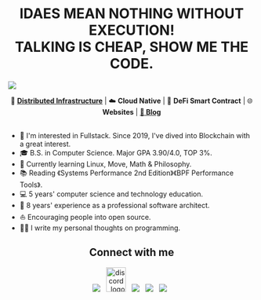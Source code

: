 <h1 align = "center">IDAES MEAN NOTHING WITHOUT EXECUTION!<br/> TALKING IS CHEAP, SHOW ME THE CODE.</h1>

![](https://github.com/code-rain002/code-rain002/blob/master/icons/header_1.png)

<div align="center">
🐳 <b><a href="https://ieeexplore.ieee.org/abstract/document/5233607">Distributed Infrastructure</a></b> | ☁️ <b>Cloud Native</b> | 📝 <b>DeFi Smart Contract</b> | 🌐 <b>Websites</b> | <b><a href="https://coderain.com/">🌈 Blog</a></b>
</div>
<br>

* 🧐   I'm interested in Fullstack. Since 2019, I've dived into Blockchain with a great interest.
* 🎓   B.S. in Computer Science. Major GPA 3.90/4.0, TOP 3%.
* 🌱   Currently learning Linux, Move, Math & Philosophy.
* 📚   Reading 《Systems Performance 2nd Edition》《BPF Performance Tools》.
* 💻   5 years' computer science and technology education.
* 🏢   8 years' experience as a professional software architect.
* ⛵   Encouraging people into open source.
* ✍🏻   I write my personal thoughts on programming.
<h2 align="center"><strong>Connect with me</strong></h2>
<p align="center"> 
<a href="https://t.me/hs_0812"><img src="https://img.icons8.com/color/48/000000/telegram-app--v1.png"/></a>
&nbsp;
<a href="[https://discord.gg/VwJp4KM](https://discordapp.com/users/1053702868407963669)"><img alt="discord_logo" 
src="https://discord.com/assets/3437c10597c1526c3dbd98c737c2bcae.svg" width="40" height="50"/></a>
&nbsp;
<a href="https://github.com/code-rain002"><img src="https://img.icons8.com/fluency/48/000000/github.png"/></a>
&nbsp;
<a href="https://twitter.com/code-rain002"><img src="https://img.icons8.com/color/48/000000/twitter--v1.png"/></a>
&nbsp;
<a href="https://www.linkedin.com/in/james-kishino"><img src="https://img.icons8.com/fluency/48/000000/linkedin.png"/></a>
&nbsp;
</p>
